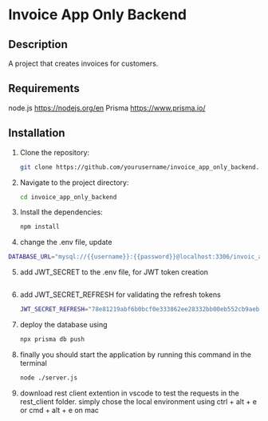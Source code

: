 # Invoice App Only Backend

## Description

A project that creates invoices for customers.

## Requirements

node.js https://nodejs.org/en
Prisma https://www.prisma.io/

## Installation

1. Clone the repository:
   ```sh
   git clone https://github.com/yourusername/invoice_app_only_backend.git
   ```
2. Navigate to the project directory:
   ```sh
   cd invoice_app_only_backend
   ```
3. Install the dependencies:
   ```sh
   npm install
   ```
4. change the .env file, update
  ```sh
  DATABASE_URL="mysql://{{username}}:{{password}}@localhost:3306/invoic_app_only_backend?connection_limit=5&pool_timeout=2"
  ```
5. add JWT_SECRET to the .env file, for JWT token creation
   ```sh JWT_SECRET="ea55c069f2ee7004a5f3678f12fb52d145cdfa433c8447762ddcf9139b85d50064da05e198725d6827caa7794d13eaf7ad39f68d09fde3ac348e994f7b61ea51"
   ```
6. add JWT_SECRET_REFRESH for validating the refresh tokens
    ```sh
    JWT_SECRET_REFRESH="78e81219abf6b0bcf0e333862ee28332bb00eb552cb9aeb1cc012df129494bc1debacc235451bb0bf6007a316c191f1e1e735dd81b291addf12c45645c9ce702"
    ```
7. deploy the database using
   ```sh
   npx prisma db push
   ```
8. finally you should start the application by running this command in the terminal
   ```sh
   node ./server.js
   ```
9. download rest client extention in vscode to test the requests in the rest_client folder. simply chose the local environment using ctrl + alt + e or cmd + alt + e on mac
